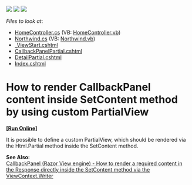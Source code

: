 <!-- default badges list -->
![](https://img.shields.io/endpoint?url=https://codecentral.devexpress.com/api/v1/VersionRange/128552782/14.1.3%2B)
[![](https://img.shields.io/badge/Open_in_DevExpress_Support_Center-FF7200?style=flat-square&logo=DevExpress&logoColor=white)](https://supportcenter.devexpress.com/ticket/details/E2995)
[![](https://img.shields.io/badge/📖_How_to_use_DevExpress_Examples-e9f6fc?style=flat-square)](https://docs.devexpress.com/GeneralInformation/403183)
<!-- default badges end -->
<!-- default file list -->
*Files to look at*:

* [HomeController.cs](./CS/DXCallbackPanel/Controllers/HomeController.cs) (VB: [HomeController.vb](./VB/DXCallbackPanel/Controllers/HomeController.vb))
* [Northwind.cs](./CS/DXCallbackPanel/Models/Northwind.cs) (VB: [Northwind.vb](./VB/DXCallbackPanel/Models/Northwind.vb))
* [_ViewStart.cshtml](./CS/DXCallbackPanel/Views/_ViewStart.cshtml)
* [CallbackPanelPartial.cshtml](./CS/DXCallbackPanel/Views/Home/CallbackPanelPartial.cshtml)
* [DetailPartial.cshtml](./CS/DXCallbackPanel/Views/Home/DetailPartial.cshtml)
* [Index.cshtml](./CS/DXCallbackPanel/Views/Home/Index.cshtml)
<!-- default file list end -->
# How to render CallbackPanel content inside SetContent method by using custom PartialView
<!-- run online -->
**[[Run Online]](https://codecentral.devexpress.com/e2995/)**
<!-- run online end -->


<p>It is possible to define a custom PartialView, which should be rendered via the Html.Partial method inside the SetContent method.</p><p><strong>See Also:<br />
</strong><a href="https://www.devexpress.com/Support/Center/p/E2994">CallbackPanel (Razor View engine) - How to render a required content in the Response directly inside the SetContent method via the ViewContext.Writer</a></p>

<br/>


